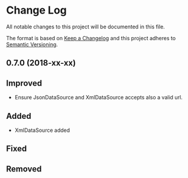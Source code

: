 # Change Log

All notable changes to this project will be documented in this file.

The format is based on [Keep a Changelog](http://keepachangelog.com/) 
and this project adheres to [Semantic Versioning](http://semver.org/).

## 0.7.0 (2018-xx-xx)

## Improved

- Ensure JsonDataSource and XmlDataSource accepts also a valid url. 

## Added

- XmlDataSource added

## Fixed

## Removed
